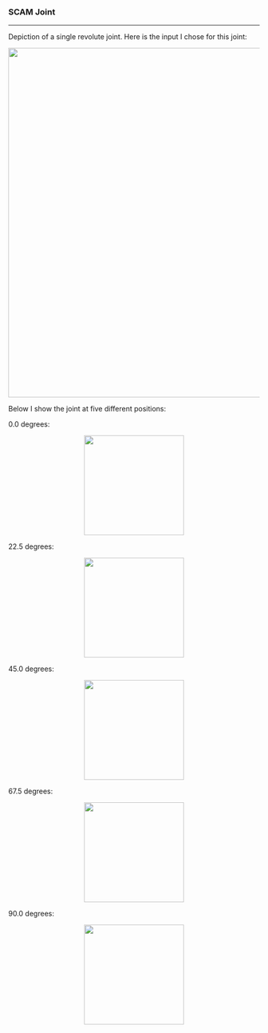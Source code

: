 ### SCAM Joint  
---  
Depiction of a single revolute joint. Here is the input I chose for this joint:  
<p align="center">
<img src="https://github.com/dsw7/SCAM/blob/master/SCAM_JOINT/images/inputscreen.png" width="700">
</p>  

Below I show the joint at five different positions:  

0.0 degrees:
<p align="center">
<img src="https://github.com/dsw7/SCAM/blob/master/SCAM_JOINT/images/0.0_0.0.png" width="200">
</p>

22.5 degrees:
<p align="center">
<img src="https://github.com/dsw7/SCAM/blob/master/SCAM_JOINT/images/0.0_22.5.png" width="200">
</p>

45.0 degrees:
<p align="center">
<img src="https://github.com/dsw7/SCAM/blob/master/SCAM_JOINT/images/0.0_45.0.png" width="200">
</p>

67.5 degrees:
<p align="center">
<img src="https://github.com/dsw7/SCAM/blob/master/SCAM_JOINT/images/0.0_67.5.png" width="200">
</p>

90.0 degrees:
<p align="center">
<img src="https://github.com/dsw7/SCAM/blob/master/SCAM_JOINT/images/0.0_90.0.png" width="200">
</p>

